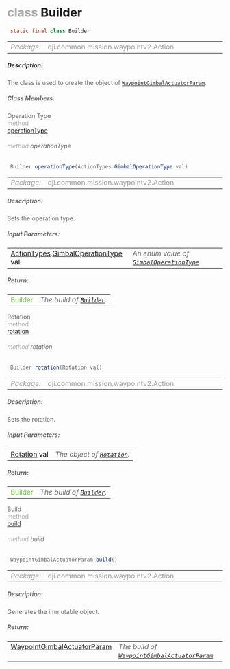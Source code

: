 <div class="article"><h1 ><font color="#AAA">class </font>Builder</h1></div>

~~~java
 static final class Builder 
~~~

<html><table class="table-supportedby"><tr valign="top"><td width=15%><font color="#999"><i>Package:</i></td><td width=85%><font color="#999">dji.common.mission.waypointv2.Action</td></tr></table></html>



##### Description:



<font color="#666">The class is used to create the object of <code><a href="/Components/Missions/DJIWaypointV2Actuator_DJIWaypointV2GimbalActuatorParam.html#djiwaypointv2actuator_djiwaypointv2gimbalactuatorparam">WaypointGimbalActuatorParam</a></code>.



##### Class Members:

<div class="api-row" id="djiwaypointv2actuator_djiwaypointv2gimbalactuatorparam_builder_operationtype"><div class="api-col left">Operation Type</div><div class="api-col middle" style="color:#AAA">method</div><div class="api-col right"><a class="trigger" href="#djiwaypointv2actuator_djiwaypointv2gimbalactuatorparam_builder_operationtype_inline">operationType</a></div></div><div class="inline-doc" id="djiwaypointv2actuator_djiwaypointv2gimbalactuatorparam_builder_operationtype_inline"

><div class="article"><h6 ><font color="#AAA">method </font>operationType</h6></div>

~~~java
 Builder operationType(ActionTypes.GimbalOperationType val) 
~~~

<html><table class="table-supportedby"><tr valign="top"><td width=15%><font color="#999"><i>Package:</i></td><td width=85%><font color="#999">dji.common.mission.waypointv2.Action</td></tr></table></html>



##### Description:



<font color="#666">Sets the operation type.



##### Input Parameters:

<html><table class="table-inline-parameters"><tr valign="top"><td><font color="#70BF41"><a href="/Components/Missions/DJIWaypointV2Action_ActionTypes.html#djiwaypointv2action_actiontypes">ActionTypes</a>.<a href="/Components/Missions/DJIWaypointV2Action.html#djiwaypointv2actionactuatorgimbaloperationtype">GimbalOperationType</a> <font color="#000">val</td><td><font color="#666"><i>An enum value of <code><a href="/Components/Missions/DJIWaypointV2Action.html#djiwaypointv2actionactuatorgimbaloperationtype">GimbalOperationType</a></code>.</i></td></tr></table></html>

##### Return:

<html><table class="table-inline-parameters"><tr valign="top"><td><font color="#70BF41">Builder</td><td><font color="#666"><i>The build of <code><a href="/Components/Missions/DJIWaypointV2Actuator_DJIWaypointV2AircraftControlParam_Builder.html#djiwaypointv2actuator_djiwaypointv2aircraftcontrolparam_builder">Builder</a></code>.</i></td></tr></table></html></div>

<div class="api-row" id="djiwaypointv2actuator_djiwaypointv2gimbalactuatorparam_builder_rotation"><div class="api-col left">Rotation</div><div class="api-col middle" style="color:#AAA">method</div><div class="api-col right"><a class="trigger" href="#djiwaypointv2actuator_djiwaypointv2gimbalactuatorparam_builder_rotation_inline">rotation</a></div></div><div class="inline-doc" id="djiwaypointv2actuator_djiwaypointv2gimbalactuatorparam_builder_rotation_inline"

><div class="article"><h6 ><font color="#AAA">method </font>rotation</h6></div>

~~~java
 Builder rotation(Rotation val) 
~~~

<html><table class="table-supportedby"><tr valign="top"><td width=15%><font color="#999"><i>Package:</i></td><td width=85%><font color="#999">dji.common.mission.waypointv2.Action</td></tr></table></html>



##### Description:



<font color="#666">Sets the rotation.



##### Input Parameters:

<html><table class="table-inline-parameters"><tr valign="top"><td><font color="#70BF41"><a href="/Components/Gimbal/DJIGimbal_DJIGimbalRotation.html#djigimbal_djigimbalrotation">Rotation</a> <font color="#000">val</td><td><font color="#666"><i>The object of <code><a href="/Components/Gimbal/DJIGimbal_DJIGimbalRotation.html#djigimbal_djigimbalrotation">Rotation</a></code>.</i></td></tr></table></html>

##### Return:

<html><table class="table-inline-parameters"><tr valign="top"><td><font color="#70BF41">Builder</td><td><font color="#666"><i>The build of <code><a href="/Components/Missions/DJIWaypointV2Actuator_DJIWaypointV2AircraftControlParam_Builder.html#djiwaypointv2actuator_djiwaypointv2aircraftcontrolparam_builder">Builder</a></code>.</i></td></tr></table></html></div>

<div class="api-row" id="djiwaypointv2actuator_djiwaypointv2gimbalactuatorparam_builder_build"><div class="api-col left">Build</div><div class="api-col middle" style="color:#AAA">method</div><div class="api-col right"><a class="trigger" href="#djiwaypointv2actuator_djiwaypointv2gimbalactuatorparam_builder_build_inline">build</a></div></div><div class="inline-doc" id="djiwaypointv2actuator_djiwaypointv2gimbalactuatorparam_builder_build_inline"

><div class="article"><h6 ><font color="#AAA">method </font>build</h6></div>

~~~java
 WaypointGimbalActuatorParam build() 
~~~

<html><table class="table-supportedby"><tr valign="top"><td width=15%><font color="#999"><i>Package:</i></td><td width=85%><font color="#999">dji.common.mission.waypointv2.Action</td></tr></table></html>



##### Description:



<font color="#666">Generates the immutable object.



##### Return:

<html><table class="table-inline-parameters"><tr valign="top"><td><font color="#70BF41"><a href="/Components/Missions/DJIWaypointV2Actuator_DJIWaypointV2GimbalActuatorParam.html#djiwaypointv2actuator_djiwaypointv2gimbalactuatorparam">WaypointGimbalActuatorParam</a></td><td><font color="#666"><i>The build of <code><a href="/Components/Missions/DJIWaypointV2Actuator_DJIWaypointV2GimbalActuatorParam.html#djiwaypointv2actuator_djiwaypointv2gimbalactuatorparam">WaypointGimbalActuatorParam</a></code>.</i></td></tr></table></html></div>


